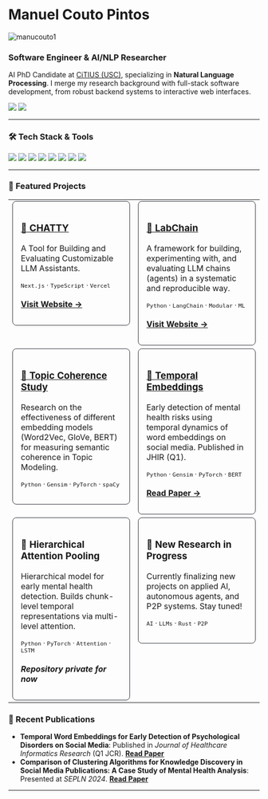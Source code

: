 # Manuel Couto Pintos
<p align="left"> <img src="https://komarev.com/ghpvc/?username=manucouto1&label=Profile%20views&color=0e75b6&style=flat" alt="manucouto1" /> </p>

### Software Engineer & AI/NLP Researcher

<p align="left">
  AI PhD Candidate at <a href="https://citius.usc.es/">CiTIUS (USC)</a>, specializing in <b>Natural Language Processing</b>. I merge my research background with full-stack software development, from robust backend systems to interactive web interfaces.
</p>

<p align="left">
  <a href="https://www.linkedin.com/in/manuel-couto-pintos-96a20a130/" target="_blank"><img src="https://img.shields.io/badge/LinkedIn-0077B5?style=for-the-badge&logo=linkedin&logoColor=white" /></a>
  <a href="https://scholar.google.es/citations?user=AYXHeT4AAAAJ&hl=es" target="_blank"><img src="https://img.shields.io/badge/Google_Scholar-4285F4?style=for-the-badge&logo=googlescholar&logoColor=white" /></a>
</p>

---

### 🛠️ Tech Stack & Tools

<p align="left">
  <img src="https://img.shields.io/badge/Python-3776AB?style=for-the-badge&logo=python&logoColor=white" />
  <img src="https://img.shields.io/badge/PyTorch-EE4C2C?style=for-the-badge&logo=pytorch&logoColor=white" />
  <img src="https://img.shields.io/badge/Transformers-FFD600?style=for-the-badge&logo=huggingface&logoColor=black" />
  <img src="https://img.shields.io/badge/Rust-000000?style=for-the-badge&logo=rust&logoColor=white" />
  <img src="https://img.shields.io/badge/Next.js-000000?style=for-the-badge&logo=nextdotjs&logoColor=white" />
  <img src="https://img.shields.io/badge/TypeScript-3178C6?style=for-the-badge&logo=typescript&logoColor=white" />
  <img src="https://img.shields.io/badge/Docker-2496ED?style=for-the-badge&logo=docker&logoColor=white" />
  <img src="https://img.shields.io/badge/GitHub_Actions-2088FF?style=for-the-badge&logo=githubactions&logoColor=white" />
</p>

---

### 🚀 Featured Projects

<table width="100%" border="0" cellspacing="0" cellpadding="0">
<tbody >
  <tr>
    <td width="50%" valign="top">
      <div style="border: 1px solid #30363d; border-radius: 8px; padding: 16px; height: 100%;">
        <h3 align="left"><a href="https://github.com/CITIUS-iRiA-eRisk/demo-inside-the-lab"> 🦜 CHATTY </a></h3>
        <p align="left">A Tool for Building and Evaluating Customizable LLM Assistants.</p>
        <p align="left">
          <sub><code>Next.js</code> ⋅ <code>TypeScript</code> ⋅ <code>Vercel</code></sub>
          <br><br>
          <a href="https://citius-iria-erisk.github.io/demo-inside-the-lab/" target="_blank"><strong>Visit Website →</strong></a>
        </p>
      </div>
    </td>
    <td width="50%" valign="top">
      <div style="border: 1px solid #30363d; border-radius: 8px; padding: 16px; height: 100%;">
        <h3 align="left"><a href="https://github.com/manucouto1/LabChain">🔗 LabChain</a></h3>
        <p align="left">A framework for building, experimenting with, and evaluating LLM chains (agents) in a systematic and reproducible way.</p>
        <p align="left">
          <sub><code>Python</code> ⋅ <code>LangChain</code> ⋅ <code>Modular</code> ⋅ <code>ML</code></sub>
          <br><br>
          <a href="https://manucouto1.github.io/LabChain/" target="_blank"><strong>Visit Website →</strong></a>
        </p>
      </div>
    </td>
  </tr>
  <tr>
    <td width="50%" valign="top">
      <div style="border: 1px solid #30363d; border-radius: 8px; padding: 16px; height: 100%;">
        <h3 align="left"><a href="https://github.com/manucouto1/A-Study-of-Word-Embedding-Models-for-Measuring-Topic-Coherence">🧠 Topic Coherence Study</a></h3>
        <p align="left">Research on the effectiveness of different embedding models (Word2Vec, GloVe, BERT) for measuring semantic coherence in Topic Modeling.</p>
        <p align="left">
           <sub><code>Python</code> ⋅ <code>Gensim</code> ⋅ <code>PyTorch</code> ⋅ <code>spaCy</code></sub>
        </p>
      </div>
    </td>
    <td width="50%" valign="top">
      <div style="border: 1px solid #30363d; border-radius: 8px; padding: 16px; height: 100%;">
        <h3 align="left"><a href="https://github.com/manucouto1/Temporal-Word-Embeddings-for-Early-Detection-of-Psychological-Disorders-on-Social-Media">🧠 Temporal Embeddings</a></h3>
        <p align="left">Early detection of mental health risks using temporal dynamics of word embeddings on social media. Published in JHIR (Q1).</p>
        <p align="left">
           <sub><code>Python</code> ⋅ <code>Gensim</code> ⋅ <code>PyTorch</code> ⋅ <code>BERT</code></sub>
           <br><br>
           <a href="https://link.springer.com/article/10.1007/s41666-025-00186-9" target="_blank"><strong>Read Paper →</strong></a>
        </p>
      </div>
    </td>
  </tr>
  <tr>
    <td width="50%" valign="top">
      <div style="border: 1px solid #30363d; border-radius: 8px; padding: 16px; height: 100%;">
        <h3 align="left">🧠 Hierarchical Attention Pooling</h3>
        <p align="left">Hierarchical model for early mental health detection. Builds chunk-level temporal representations via multi-level attention.</p>
        <p align="left">
           <sub><code>Python</code> ⋅ <code>PyTorch</code> ⋅ <code>Attention</code> ⋅ <code>LSTM</code></sub>
           <br><br>
           <em><strong>Repository private for now</strong></em>
        </p>
      </div>
    </td>
    <td width="50%" valign="top">
      <div style="border: 1px solid #30363d; border-radius: 8px; padding: 16px; height: 100%;">
        <h3 align="left">🔬 New Research in Progress</h3>
        <p align="left">Currently finalizing new projects on applied AI, autonomous agents, and P2P systems. Stay tuned!</p>
         <p align="left">
           <sub><code>AI</code> ⋅ <code>LLMs</code> ⋅ <code>Rust</code> ⋅ <code>P2P</code></sub>
        </p>
      </div>
    </td>
  </tr>
</tbody>
</table>


### 📝 Recent Publications

- **Temporal Word Embeddings for Early Detection of Psychological Disorders on Social Media**: Published in *Journal of Healthcare Informatics Research* (Q1 JCR). **[Read Paper](https://link.springer.com/article/10.1007/s41666-025-00186-9)**
- **Comparison of Clustering Algorithms for Knowledge Discovery in Social Media Publications: A Case Study of Mental Health Analysis**: Presented at *SEPLN 2024*. **[Read Paper](http://journal.sepln.org/sepln/ojs/ojs/index.php/pln/article/view/6601)**

---
